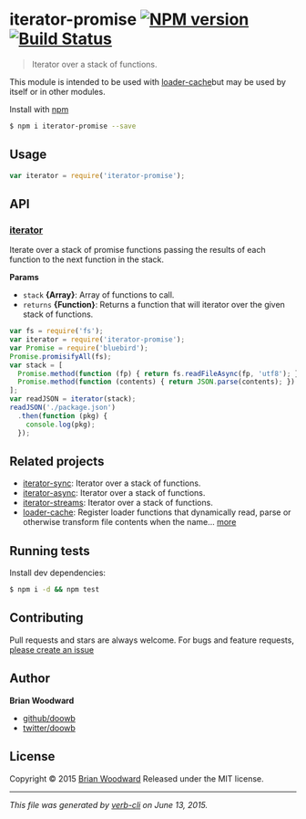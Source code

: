 # iterator-promise [![NPM version](https://badge.fury.io/js/iterator-promise.svg)](http://badge.fury.io/js/iterator-promise)  [![Build Status](https://travis-ci.org/doowb/iterator-promise.svg)](https://travis-ci.org/doowb/iterator-promise)

> Iterator over a stack of functions.

This module is intended to be used with [loader-cache](https://github.com/jonschlinkert/loader-cache)but may be used by itself or in other modules.

Install with [npm](https://www.npmjs.com/)

```sh
$ npm i iterator-promise --save
```

## Usage

```js
var iterator = require('iterator-promise');
```

## API

<!-- add a path or glob pattern for files with code comments to use for docs  -->

### [iterator](index.js#L20)

Iterate over a stack of promise functions passing the results of
each function to the next function in the stack.

**Params**

* `stack` **{Array}**: Array of functions to call.
* `returns` **{Function}**: Returns a function that will iterator over the given stack of functions.

```js
var fs = require('fs');
var iterator = require('iterator-promise');
var Promise = require('bluebird');
Promise.promisifyAll(fs);
var stack = [
  Promise.method(function (fp) { return fs.readFileAsync(fp, 'utf8'); }),
  Promise.method(function (contents) { return JSON.parse(contents); })
];
var readJSON = iterator(stack);
readJSON('./package.json')
  .then(function (pkg) {
    console.log(pkg);
  });
```

## Related projects

<!-- add an array of related projects, then un-escape the helper -->

* [iterator-sync](https://github.com/doowb/iterator-sync): Iterator over a stack of functions.
* [iterator-async](https://github.com/doowb/iterator-async): Iterator over a stack of functions.
* [iterator-streams](https://github.com/doowb/iterator-streams): Iterator over a stack of functions.
* [loader-cache](https://github.com/jonschlinkert/loader-cache): Register loader functions that dynamically read, parse or otherwise transform file contents when the name… [more](https://github.com/jonschlinkert/loader-cache)

## Running tests

Install dev dependencies:

```sh
$ npm i -d && npm test
```

## Contributing

Pull requests and stars are always welcome. For bugs and feature requests, [please create an issue](https://github.com/doowb/iterator-promise/issues/new)

## Author

**Brian Woodward**

+ [github/doowb](https://github.com/doowb)
+ [twitter/doowb](http://twitter.com/doowb)

## License

Copyright © 2015 [Brian Woodward](https://github.com/doowb)
Released under the MIT license.

***

_This file was generated by [verb-cli](https://github.com/assemble/verb-cli) on June 13, 2015._